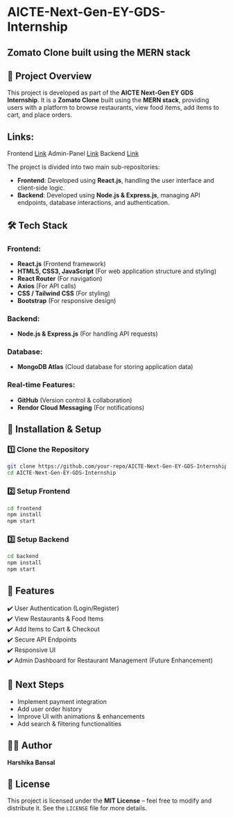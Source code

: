 # AICTE-Next-Gen-EY-GDS-Internship
## Zomato Clone built using the MERN stack

## 📌 Project Overview
This project is developed as part of the **AICTE Next-Gen EY GDS Internship**. It is a **Zomato Clone** built using the **MERN stack**, providing users with a platform to browse restaurants, view food items, add items to cart, and place orders.

## Links:
Frontend [Link](https://ey-frontend-hb.vercel.app/)
Admin-Panel [Link](https://ey-admin-panel-hb.vercel.app/)
Backend [Link](https://aicte-next-gen-ey-gds-internship.onrender.com)

The project is divided into two main sub-repositories:
- **Frontend**: Developed using **React.js**, handling the user interface and client-side logic.
- **Backend**: Developed using **Node.js & Express.js**, managing API endpoints, database interactions, and authentication.

## 🛠️ Tech Stack
### Frontend:
- **React.js** (Frontend framework)
- **HTML5, CSS3, JavaScript** (For web application structure and styling)
- **React Router** (For navigation)
- **Axios** (For API calls)
- **CSS / Tailwind CSS** (For styling)
- **Bootstrap** (For responsive design)

### Backend:
- **Node.js & Express.js** (For handling API requests)

### Database:
- **MongoDB Atlas** (Cloud database for storing application data)

### Real-time Features:
- **GitHub** (Version control & collaboration)
- **Rendor Cloud Messaging** (For notifications)

## 🚀 Installation & Setup
### 1️⃣ Clone the Repository
```sh
git clone https://github.com/your-repo/AICTE-Next-Gen-EY-GDS-Internship.git
cd AICTE-Next-Gen-EY-GDS-Internship
```

### 2️⃣ Setup Frontend
```sh
cd frontend
npm install
npm start
```

### 3️⃣ Setup Backend
```sh
cd backend
npm install
npm start
```

## 🔧 Features
✔️ User Authentication (Login/Register)  
✔️ View Restaurants & Food Items  
✔️ Add Items to Cart & Checkout  
✔️ Secure API Endpoints  
✔️ Responsive UI  
✔️ Admin Dashboard for Restaurant Management (Future Enhancement)  

## 📌 Next Steps
- Implement payment integration
- Add user order history
- Improve UI with animations & enhancements
- Add search & filtering functionalities

## 👩‍💻 Author
**Harshika Bansal**

## 📜 License
This project is licensed under the **MIT License** – feel free to modify and distribute it. See the `LICENSE` file for more details.

